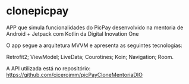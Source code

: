 # clonepicpay

APP que simula funcionalidades do PicPay desenvolvido na mentoria de Android + Jetpack com Kotlin da Digital Inovation One

O app segue a arquitetura MVVM e apresenta as seguintes tecnologias:

Retrofit2;
ViewModel;
LiveData;
Courotines;
Koin;
Navigation;
Room.

A API utilizada está no repositório: https://github.com/cicerojmm/picPayCloneMentoriaDIO
